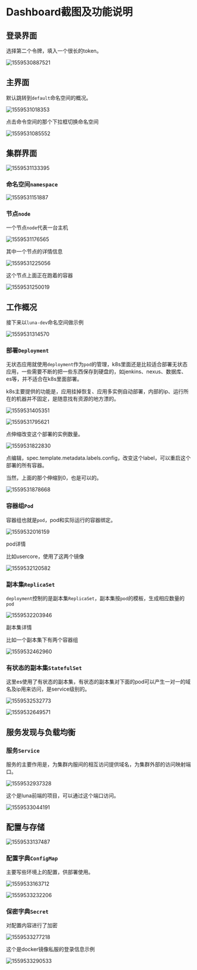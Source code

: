 # Dashboard截图及功能说明

## 登录界面

选择第二个令牌，填入一个很长的token。

![1559530887521](./images/1559530887521.png)

## 主界面

默认跳转到`default`命名空间的概况。

![1559531018353](./images/1559531018353.png)

点击命令空间的那个下拉框切换命名空间

![1559531085552](./images/1559531085552.png)

## 集群界面

![1559531133395](./images/1559531133395.png)

### 命名空间`namespace`

![1559531151887](./images/1559531151887.png)

### 节点`node`

一个节点`node`代表一台主机

![1559531176565](./images/1559531176565.png)

其中一个节点的详情信息

![1559531225056](./images/1559531225056.png)

这个节点上面正在跑着的容器

![1559531250019](./images/1559531250019.png)

## 工作概况

接下来以`luna-dev`命名空间做示例

![1559531314570](./images/1559531314570.png)

### 部署`Deployment`

无状态应用就使用`deployment`作为`pod`的管理，k8s里面还是比较适合部署无状态应用，一些需要不断的把一些东西保存到硬盘的，如jenkins、nexus、数据库、es等，并不适合在k8s里面部署。

k8s主要提供的功能是，应用挂掉恢复、应用多实例自动部署，内部的ip、运行所在的机器并不固定，是随意找有资源的地方漂的。

![1559531405351](./images/1559531405351.png)

![1559531795621](./images/1559531795621.png)

点伸缩改变这个部署的实例数量。

![1559531822830](./images/1559531822830.png)

点编辑，spec.template.metadata.labels.config，改变这个label，可以重启这个部署的所有容器。

当然，上面的那个伸缩到0，也是可以的。

![1559531878668](./images/1559531878668.png)

### 容器组`Pod`

容器组也就是`pod`，pod和实际运行的容器绑定。

![1559532016159](./images/1559532016159.png)

pod详情

比如usercore，使用了这两个镜像

![1559532120582](./images/1559532120582.png)

### 副本集`ReplicaSet`

`deployment`控制的是副本集`ReplicaSet`，副本集按`pod`的模板，生成相应数量的`pod`

![1559532203946](./images/1559532203946.png)

副本集详情

比如一个副本集下有两个容器组

![1559532462960](./images/1559532462960.png)

### 有状态的副本集`StatefulSet`

这里es使用了有状态的副本集，有状态的副本集对下面的pod可以产生一对一的域名及ip用来访问，是service级别的。

![1559532532773](./images/1559532532773.png)

![1559532649571](./images/1559532649571.png)

## 服务发现与负载均衡

### 服务`Service`

服务的主要作用是，为集群内服间的相互访问提供域名，为集群外部的访问映射端口。

![1559532937328](./images/1559532937328.png)

这个是luna前端的项目，可以通过这个端口访问。

![1559533044191](./images/1559533044191.png)

## 配置与存储

![1559533137487](./images/1559533137487.png)

### 配置字典`ConfigMap`

主要写些环境上的配置，供部署使用。

![1559533163712](./images/1559533163712.png)

![1559533232206](./images/1559533232206.png)

### 保密字典`Secret`

对配置内容进行了加密

![1559533277218](./images/1559533277218.png)

这个是docker镜像私服的登录信息示例

![1559533290533](./images/1559533290533.png)
